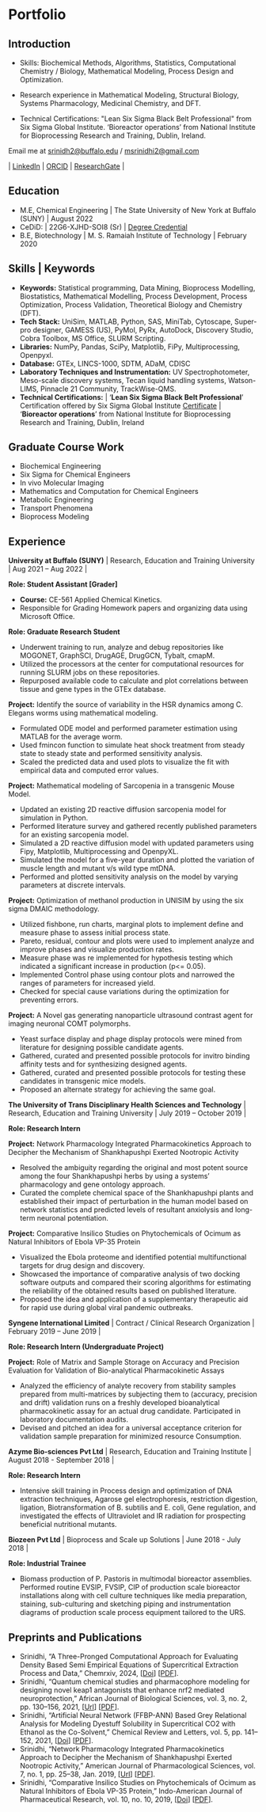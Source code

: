 # Portfolio

## Introduction
- Skills: Biochemical Methods, Algorithms, Statistics, Computational Chemistry / Biology, Mathematical Modeling, Process Design and Optimization.

- Research experience in Mathematical Modeling, Structural Biology, Systems Pharmacology, Medicinal Chemistry, and DFT.

- Technical Certifications: "Lean Six Sigma Black Belt Professional" from Six Sigma Global Institute. ‘Bioreactor operations’ from National Institute for Bioprocessing Research and Training, Dublin, Ireland.

Email me at srinidh2@buffalo.edu / msrinidhi2@gmail.com

| [LinkedIn](https://www.linkedin.com/in/sr1n1dh1/)  | [ORCID](https://orcid.org/0000-0002-5318-8639) | [ResearchGate](https://www.researchgate.net/profile/Srinidhi-2) |

## Education
- M.E, Chemical Engineering  | The State University of New York at Buffalo (SUNY) | August 2022
- CeDiD: | 22G6-XJHD-SOI8 (Sr) | [Degree Credential](https://registrar.buffalo.edu/diploma/credential-validation.php) 
- B.E, Biotechnology | M. S. Ramaiah Institute of Technology | February 2020

## Skills | Keywords 
- **Keywords:** Statistical programming, Data Mining, Bioprocess Modelling, Biostatistics, Mathematical Modelling, Process Development, Process Optimization, Process Validation, Theoretical Biology and Chemistry (DFT).
- **Tech Stack:** UniSim, MATLAB, Python, SAS, MiniTab, Cytoscape, Super-pro designer, GAMESS (US), PyMol, PyRx, AutoDock, Discovery Studio, Cobra Toolbox, MS Office, SLURM Scripting.
- **Libraries:** NumPy, Pandas, SciPy, Matplotlib, FiPy, Multiprocessing, Openpyxl.
- **Database:** GTEx, LINCS-1000, SDTM, ADaM, CDISC
- **Laboratory Techniques and Instrumentation:** UV Spectrophotometer, Meso-scale discovery systems, Tecan liquid handling systems, Watson-LIMS, Pinnacle 21 Community, TrackWise-QMS.
- **Technical Certifications:** | ‘**Lean Six Sigma Black Belt Professional**’ Certification offered by Six Sigma Global Institute [Certificate](https://www.credential.net/15dfb27f-14b3-4d09-81df-5806e02e9840#gs.9gq4se) | ‘**Bioreactor operations**’ from National Institute for Bioprocessing Research and Training, Dublin, Ireland 

## Graduate Course Work
- Biochemical Engineering
- Six Sigma for Chemical Engineers 
- In vivo Molecular Imaging 
- Mathematics and Computation for Chemical Engineers 
- Metabolic Engineering 
- Transport Phenomena 
- Bioprocess Modeling 

##  Experience

**University at Buffalo (SUNY)** | Research, Education and Training University | Aug 2021 – Aug 2022 |

**Role: Student Assistant [Grader]** 

- **Course:** CE-561 Applied Chemical Kinetics.
- Responsible for Grading Homework papers and organizing data using Microsoft Office.

**Role: Graduate Research Student**

- Underwent training to run, analyze and debug repositories like MOGONET, GraphSCI, DrugAGE, DrugGCN, Tybalt, cmapM.
- Utilized the processors at the center for computational resources for running SLURM jobs on these repositories.
- Repurposed available code to calculate and plot correlations between tissue and gene types in the GTEx database.

**Project:** Identify the source of variability in the HSR dynamics among C. Elegans worms using mathematical modeling.
- Formulated ODE model and performed parameter estimation using MATLAB for the average worm.
- Used fmincon function to simulate heat shock treatment from steady state to steady state and performed sensitivity analysis.
- Scaled the predicted data and used plots to visualize the fit with empirical data and computed error values.

**Project:** Mathematical modeling of Sarcopenia in a transgenic Mouse Model.
- Updated an existing 2D reactive diffusion sarcopenia model for simulation in Python.
- Performed literature survey and gathered recently published parameters for an existing sarcopenia model.
- Simulated a 2D reactive diffusion model with updated parameters using Fipy, Matplotlib, Multiprocessing and OpenpyXL.
- Simulated the model for a five-year duration and plotted the variation of muscle length and mutant v/s wild type mtDNA.
- Performed and plotted sensitivity analysis on the model by varying parameters at discrete intervals.

**Project:** Optimization of methanol production in UNISIM by using the six sigma DMAIC methodology.
- Utilized fishbone, run charts, marginal plots to implement define and measure phase to assess initial process state.
- Pareto, residual, contour and plots were used to implement analyze and improve phases and visualize production rates.
- Measure phase was re implemented for hypothesis testing which indicated a significant increase in production (p<= 0.05).
- Implemented Control phase using contour plots and narrowed the ranges of parameters for increased yield.
- Checked for special cause variations during the optimization for preventing errors.

**Project:** A Novel gas generating nanoparticle ultrasound contrast agent for imaging neuronal COMT polymorphs.
- Yeast surface display and phage display protocols were mined from literature for designing possible candidate agents.
- Gathered, curated and presented possible protocols for invitro binding affinity tests and for synthesizing designed agents.
- Gathered, curated and presented possible protocols for testing these candidates in transgenic mice models.
- Proposed an alternate strategy for achieving the same goal.

**The University of Trans Disciplinary Health Sciences and Technology** | Research, Education and Training University | July 2019 – October 2019 |

**Role: Research Intern**

**Project:** Network Pharmacology Integrated Pharmacokinetics Approach to Decipher the Mechanism of Shankhapushpi Exerted Nootropic Activity
- Resolved the ambiguity regarding the original and most potent source among the four Shankhapushpi herbs by using a systems’ pharmacology and gene ontology approach.
- Curated the complete chemical space of the Shankhapushpi plants and established their impact of perturbation in the human model based on network statistics and predicted levels of resultant anxiolysis and long-term neuronal potentiation.

**Project:** Comparative Insilico Studies on Phytochemicals of Ocimum as Natural Inhibitors of Ebola VP-35 Protein
- Visualized the Ebola proteome and identified potential multifunctional targets for drug design and discovery.
- Showcased the importance of comparative analysis of two docking software outputs and compared their scoring algorithms for estimating the reliability of the obtained results based on published literature.
- Proposed the idea and application of a supplementary therapeutic aid for rapid use during global viral pandemic outbreaks.

**Syngene International Limited** | Contract / Clinical Research Organization | February 2019 – June 2019 |

**Role: Research Intern (Undergraduate Project)**

**Project:** Role of Matrix and Sample Storage on Accuracy and Precision Evaluation for Validation of Bio-analytical Pharmacokinetic Assays
- Analyzed the efficiency of analyte recovery from stability samples prepared from multi-matrices by subjecting them to (accuracy, precision and drift) validation runs on a freshly developed bioanalytical pharmacokinetic assay for an actual drug candidate. Participated in laboratory documentation audits.
- Devised and pitched an idea for a universal acceptance criterion for validation sample preparation for minimized resource
Consumption.

**Azyme Bio-sciences Pvt Ltd** | Research, Education and Training Institute | August 2018 - September 2018 |                                                             

**Role: Research Intern**
- Intensive skill training in Process design and optimization of DNA extraction techniques, Agarose gel electrophoresis, restriction digestion, ligation, Biotransformation of B. subtilis and E. coli, Gene regulation, and investigated the effects of Ultraviolet and IR radiation for prospecting beneficial nutritional mutants.

**Biozeen Pvt Ltd** | Bioprocess and Scale up Solutions | June 2018 - July 2018 |                                                            

**Role: Industrial Trainee**
- Biomass production of P. Pastoris in multimodal bioreactor assemblies. Performed routine EVSIP, FVSIP, CIP of production scale bioreactor installations along with cell culture techniques like media preparation, staining, sub-culturing and sketching piping and instrumentation diagrams of production scale process equipment tailored to the URS.

## Preprints and Publications
- Srinidhi, “A Three-Pronged Computational Approach for Evaluating Density Based Semi Empirical Equations of Supercritical Extraction Process and Data,” Chemrxiv, 2024, [[Doi](https://doi.org/10.26434/chemrxiv-2024-fw30s-v3)]  [[PDF](/assets/docs/publications/p5.pdf)].
- Srinidhi, “Quantum chemical studies and pharmacophore modeling for designing novel keap1 antagonists that enhance nrf2 mediated neuroprotection,” African Journal of Biological Sciences, vol. 3, no. 2, pp. 130–156, 2021, [[Url](https://papers.ssrn.com/sol3/papers.cfm?abstract_id=3835788)]  [[PDF](/assets/docs/publications/p4.pdf)].
- Srinidhi, “Artificial Neural Network (FFBP-ANN) Based Grey Relational Analysis for Modeling Dyestuff Solubility in Supercritical CO2 with Ethanol as the Co-Solvent,” Chemical Review and Letters, vol. 5, pp. 141–152, 2021,
[[Doi](https://dx.doi.org/10.22034/crl.2021.259291.1096)]  [[PDF](/assets/docs/publications/p3.pdf)].
- Srinidhi, “Network Pharmacology Integrated Pharmacokinetics Approach to Decipher the Mechanism of Shankhapushpi Exerted Nootropic Activity,” American Journal of Pharmacological Sciences, vol. 7, no. 1, pp. 25–38, Jan. 2019, [[Url](http://pubs.sciepub.com/ajps/7/1/5/index.html)]  [[PDF](/assets/docs/publications/p2.pdf)].
- Srinidhi, “Comparative Insilico Studies on Phytochemicals of Ocimum as Natural Inhibitors of Ebola VP-35 Protein,” Indo-American Journal of Pharmaceutical Research, vol. 10, no. 10, 2019, [[Doi](http://doi.org/10.5281/zenodo.3524053)]  [[PDF](/assets/docs/publications/p1.pdf)].

